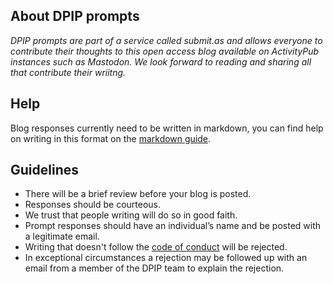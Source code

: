 ## About DPIP prompts

_DPIP prompts are part of a service called submit.as and allows everyone to contribute their thoughts to this open access blog available on ActivityPub instances such as Mastodon. We look forward to reading and sharing all that contribute their wriitng._

## Help

Blog responses currently need to be written in markdown, you can find help on writing in this format on the [markdown guide](https://www.markdownguide.org/cheat-sheet/).

## Guidelines

* There will be a brief review before your blog is posted.
* Responses should be courteous.
* We trust that people writing will do so in good faith.
* Prompt responses should have an individual’s name and be posted with a legitimate email.
* Writing that doesn't follow the [code of conduct](https://github.com/digital-preservation-is-people/dpip/blob/main/CODE_OF_CONDUCT.md) will be rejected.
* In exceptional circumstances a rejection may be followed up with an email from a member of the DPIP team to explain the rejection.
